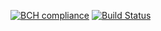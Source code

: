 [![BCH compliance](https://bettercodehub.com/edge/badge/ishepard/MockExtractor)](https://bettercodehub.com)
[![Build Status](https://travis-ci.com/ishepard/MockExtractor.svg?token=J3YWhdMEr4RvUk6qZbMK&branch=master)](https://travis-ci.com/ishepard/MockExtractor)